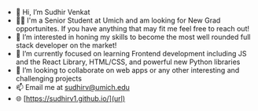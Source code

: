 - 👋 Hi, I’m Sudhir Venkat
- 🧑‍💻 I'm a Senior Student at Umich and am looking for New Grad opportunites. If you have anything that may fit me feel free to reach out!
- 👀 I’m interested in honing my skills to become the most well rounded full stack developer on the market!
- 🌱 I’m currently focused on learning Frontend development including JS and the React Library, HTML/CSS, and powerful new Python libraries
- 💞️ I’m looking to collaborate on web apps or any other interesting and challenging projects
- 📫 Email me at sudhirv@umich.edu
- 🌐 [https://sudhirv1.github.io/](url)

<!---
sudhirv1/sudhirv1 is a ✨ special ✨ repository because its `README.md` (this file) appears on your GitHub profile.
You can click the Preview link to take a look at your changes.
--->
